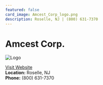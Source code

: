 ```yaml
---
featured: false
card_image: Amcest_Corp_logo.png
description: Roselle, NJ | (800) 631-7370
---
```


# Amcest Corp.
<img src="Amcest_Corp_logo.png" alt="Logo" style="max-width: 200px; height: auto;">

<a href="https://www.amcest.com">Visit Website</a>  
**Location:** Roselle, NJ  
**Phone:** (800) 631-7370

